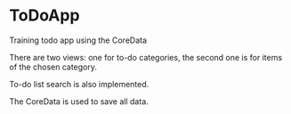 # ToDoApp
Training todo app using the CoreData

There are two views: one for to-do categories, the second one is for items of the chosen category.

To-do list search is also implemented.

The CoreData is used to save all data.
